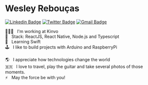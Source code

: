 # Wesley Rebouças

[![Linkedin Badge](https://img.shields.io/badge/-Wesley%20Reboucas-6633cc?style=flat-square&logo=Linkedin&logoColor=white&link=https://www.linkedin.com/in/wesleyreboucas/)](https://www.linkedin.com/in/wesleyreboucas/) 
[![Twitter Badge](https://img.shields.io/badge/-@WesReboucas-6633cc?style=flat-square&labelColor=6633cc&logo=twitter&logoColor=white&link=https://twitter.com/WesReboucas)](https://twitter.com/WesReboucas) 
[![Gmail Badge](https://img.shields.io/badge/-wesley_reboucas@hotmail.com-6633cc?style=flat-square&logo=Gmail&logoColor=white&link=mailto:wesley.reboucas@gmail.com)](mailto:wesley.reboucasgmail.com)

👨🏽‍💻 &nbsp; I'm working at Kinvo
<br/> 🎯 &nbsp; Stack: ReactJS, React Native, Node.js and Typescript
<br/> 🌱 &nbsp; Learning Swift
<br/> 🕹 &nbsp; I like to build projects with Arduino and RaspberryPi
<br/>
<br/> 🌎 &nbsp; I appreciate how technologies change the world 
<br/> 🇧🇷 &nbsp; I love to travel, play the guitar and take several photos of those moments.
<br/> ⚡ &nbsp; May the force be with you! 
